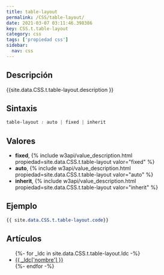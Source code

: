 ```yaml
---
title: table-layout
permalink: /CSS/table-layout/
date: 2021-03-07 03:11:46.398386
key: CSS.t.table-layout
category: css
tags: ['propiedad css']
sidebar: 
  nav: css
---
```


## Descripción
{{site.data.CSS.t.table-layout.description }}

## Sintaxis
~~~css
table-layout : auto | fixed | inherit
~~~

## Valores
* **fixed**,  {% include w3api/value_description.html propiedad=site.data.CSS.t.table-layout valor="fixed" %}
* **auto**,  {% include w3api/value_description.html propiedad=site.data.CSS.t.table-layout valor="auto" %}
* **inherit**,  {% include w3api/value_description.html propiedad=site.data.CSS.t.table-layout valor="inherit" %}

## Ejemplo
~~~css
{{ site.data.CSS.t.table-layout.code}}
~~~

## Artículos
<ul>
{%- for _ldc in site.data.CSS.t.table-layout.ldc -%}
   <li>
       <a href="{{_ldc['url'] }}">{{ _ldc['nombre'] }}</a>
   </li>
{%- endfor -%}
</ul>
